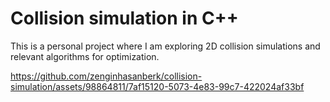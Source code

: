 # Collision simulation in C++

This is a personal project where I am exploring 2D collision simulations and relevant algorithms for optimization.

https://github.com/zenginhasanberk/collision-simulation/assets/98864811/7af15120-5073-4e83-99c7-422024af33bf

